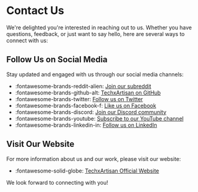 # Contact Us

We're delighted you're interested in reaching out to us. Whether you have questions, feedback, or just want to say hello, here are several ways to connect with us:

## Follow Us on Social Media

Stay updated and engaged with us through our social media channels:

- :fontawesome-brands-reddit-alien: [Join our subreddit](https://www.reddit.com/r/Openterface_miniKVM/)
- :fontawesome-brands-github-alt: [TechxArtisan on GitHub](https://github.com/TechxArtisan)
- :fontawesome-brands-twitter: [Follow us on Twitter](https://twitter.com/TechxArtisan)
- :fontawesome-brands-facebook-f: [Like us on Facebook](https://www.facebook.com/TechxArtisan)
- :fontawesome-brands-discord: [Join our Discord community](https://discord.gg/skfExqDD)
- :fontawesome-brands-youtube: [Subscribe to our YouTube channel](https://youtube.com/@TechxArtisan)
- :fontawesome-brands-linkedin-in: [Follow us on LinkedIn](https://www.linkedin.com/company/techxartisan/)

## Visit Our Website

For more information about us and our work, please visit our website:

- :fontawesome-solid-globe: [TechxArtisan Official Website](https://techxartisan.com/en/)

We look forward to connecting with you!
